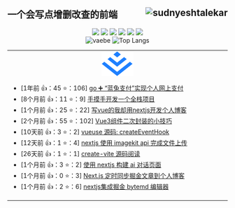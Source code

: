 ## 一个会写点增删改查的前端 <img align="right"  src="https://komarev.com/ghpvc/?username=vaebe" alt="sudnyeshtalekar" />

<div align="center">
  <img src="https://img.shields.io/badge/-TypeScript-2b6dbf?style=flat&logo=typescript&logoColor=white">
  <img src="https://img.shields.io/badge/-Vue-46b882?style=flat&logo=vue.js&logoColor=white">
  <img src="https://img.shields.io/badge/-Node.js-3C873A?style=flat&logo=Node.js&logoColor=white">
  <img src="https://img.shields.io/badge/Golang-1008611?style=flat&logo=go&color=%2376e2ff">
  <img src="https://img.shields.io/badge/Mysql-1008611?style=flat&logo=Mysql&color=%2302758f">
  <img src="https://img.shields.io/badge/-ESLint-%234B32C3?style=flat-square&logo=eslint">
</div>

<div align=center>
  <img height="165px" src="https://github-readme-stats.vercel.app/api?username=vaebe&layout=compact&rank_icon=percentile&theme=transparent" alt="vaebe" /> 
  <img src="https://github-readme-stats.vercel.app/api/top-langs/?username=vaebe&layout=compact&theme=transparent" alt="Top Langs">
</div>

<!-- multi-platform-posts start -->
  <table align="center">
      <tr>
        <td align="center" width="800px" valign="top">
          <div align="center"><img src='https://raw.githubusercontent.com/baozouai/multi-platform-posts-action/main/assets/juejin.svg' alt='juejin'/></div>
<ul>
<li align='left'>[1年前 👍：45  ⭐：106]
      <a href="https://juejin.cn/post/7280007090768298040" target="_blank">go ➕ “蓝兔支付”实现个人网上支付</a>
      </li>
<li align='left'>[8个月前 👍：11  ⭐：9]
      <a href="https://juejin.cn/post/7345310754470887458" target="_blank">手摸手开发一个全栈项目</a>
      </li>
<li align='left'>[1个月前 👍：25  ⭐：22]
      <a href="https://juejin.cn/post/7430494779698806784" target="_blank">写vue的我却用nextjs开发个人博客</a>
      </li>
<li align='left'>[2个月前 👍：55  ⭐：102]
      <a href="https://juejin.cn/post/7413194176006324275" target="_blank">Vue3组件二次封装的小技巧</a>
      </li>
<li align='left'>[10天前 👍：3  ⭐：2]
      <a href="https://juejin.cn/post/7439367850488070159" target="_blank">vueuse 源码: createEventHook</a>
      </li>
<li align='left'>[12天前 👍：1  ⭐：4]
      <a href="https://juejin.cn/post/7438640311457087522" target="_blank">nextjs 使用 imagekit api 完成文件上传</a>
      </li>
<li align='left'>[26天前 👍：1  ⭐：1]
      <a href="https://juejin.cn/post/7433608225398620175" target="_blank">create-vite 源码阅读</a>
      </li>
<li align='left'>[1个月前 👍：3  ⭐：2]
      <a href="https://juejin.cn/post/7431580770214543375" target="_blank">使用 nextjs 构建 ai 对话页面</a>
      </li>
<li align='left'>[1个月前 👍：0  ⭐：3]
      <a href="https://juejin.cn/post/7431226853250564096" target="_blank">Next.js 定时同步掘金文章到个人博客</a>
      </li>
<li align='left'>[1个月前 👍：2  ⭐：6]
      <a href="https://juejin.cn/post/7423980772172087331" target="_blank">nextjs集成掘金 bytemd 编辑器</a>
      </li>
</ul>
        </td>
      </tr>
    </table>
    <!-- multi-platform-posts end -->

